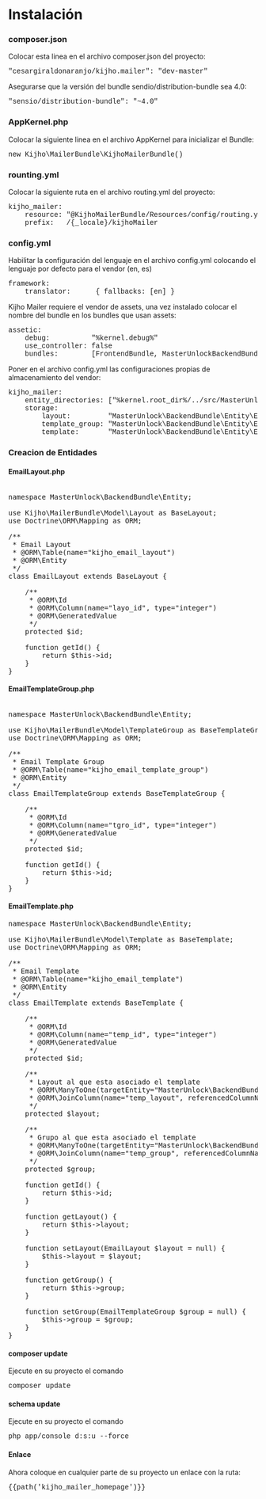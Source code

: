 <html>
 <body>
<h1>Instalación</h1>


<h3>composer.json</h3>

Colocar esta linea en el archivo composer.json del proyecto:

<pre style="font-family: Courier New;">"cesargiraldonaranjo/kijho.mailer": "dev-master"</pre>


Asegurarse que la versión del bundle sendio/distribution-bundle sea 4.0:

<pre style="font-family: Courier New;">"sensio/distribution-bundle": "~4.0"</pre>

<h3>AppKernel.php</h3>

Colocar la siguiente linea en el archivo AppKernel para inicializar el Bundle:

<pre style="font-family: Courier New;">new Kijho\MailerBundle\KijhoMailerBundle()</pre>


<h3>rounting.yml</h3>

Colocar la siguiente ruta en el archivo routing.yml del proyecto:

<pre style="font-family: Courier New;">
kijho_mailer:
    resource: "@KijhoMailerBundle/Resources/config/routing.yml"
    prefix:   /{_locale}/kijhoMailer
</pre>


<h3>config.yml</h3>

Habilitar la configuración del lenguaje en el archivo config.yml colocando  el lenguaje por defecto para el vendor (en, es)

<pre style="font-family: Courier New;">
framework:
    translator:      { fallbacks: [en] }
</pre>


Kijho Mailer requiere el vendor de assets, una vez instalado colocar el nombre del bundle en los bundles que usan assets:

<pre style="font-family: Courier New;">
assetic:
    debug:          "%kernel.debug%"
    use_controller: false
    bundles:        [FrontendBundle, MasterUnlockBackendBundle, KijhoMailerBundle]
</pre>

Poner en el archivo config.yml las configuraciones propias de almacenamiento del vendor:
<pre style="font-family: Courier New;">
kijho_mailer:
    entity_directories: ["%kernel.root_dir%/../src/MasterUnlock/BackendBundle/Entity/"]
    storage:
        layout:         "MasterUnlock\BackendBundle\Entity\EmailLayout"
        template_group: "MasterUnlock\BackendBundle\Entity\EmailTemplateGroup"
        template:       "MasterUnlock\BackendBundle\Entity\EmailTemplate"
</pre>


<h3>Creacion de Entidades</h3>

<h4>EmailLayout.php</h4>


<pre>

namespace MasterUnlock\BackendBundle\Entity;

use Kijho\MailerBundle\Model\Layout as BaseLayout;
use Doctrine\ORM\Mapping as ORM;

/**
 * Email Layout
 * @ORM\Table(name="kijho_email_layout")
 * @ORM\Entity
 */
class EmailLayout extends BaseLayout {

    /**
     * @ORM\Id
     * @ORM\Column(name="layo_id", type="integer")
     * @ORM\GeneratedValue
     */
    protected $id;

    function getId() {
        return $this->id;
    }
}
</pre>

<h4>EmailTemplateGroup.php</h4>


<pre>

namespace MasterUnlock\BackendBundle\Entity;

use Kijho\MailerBundle\Model\TemplateGroup as BaseTemplateGroup;
use Doctrine\ORM\Mapping as ORM;

/**
 * Email Template Group
 * @ORM\Table(name="kijho_email_template_group")
 * @ORM\Entity
 */
class EmailTemplateGroup extends BaseTemplateGroup {

    /**
     * @ORM\Id
     * @ORM\Column(name="tgro_id", type="integer")
     * @ORM\GeneratedValue
     */
    protected $id;
    
    function getId() {
        return $this->id;
    }
}
</pre>

<h4>EmailTemplate.php</h4>

<pre>
namespace MasterUnlock\BackendBundle\Entity;

use Kijho\MailerBundle\Model\Template as BaseTemplate;
use Doctrine\ORM\Mapping as ORM;

/**
 * Email Template
 * @ORM\Table(name="kijho_email_template")
 * @ORM\Entity
 */
class EmailTemplate extends BaseTemplate {

    /**
     * @ORM\Id
     * @ORM\Column(name="temp_id", type="integer")
     * @ORM\GeneratedValue
     */
    protected $id;
    
    /**
     * Layout al que esta asociado el template
     * @ORM\ManyToOne(targetEntity="MasterUnlock\BackendBundle\Entity\EmailLayout")
     * @ORM\JoinColumn(name="temp_layout", referencedColumnName="layo_id", nullable=true)
     */
    protected $layout;
    
    /**
     * Grupo al que esta asociado el template
     * @ORM\ManyToOne(targetEntity="MasterUnlock\BackendBundle\Entity\EmailTemplateGroup")
     * @ORM\JoinColumn(name="temp_group", referencedColumnName="tgro_id", nullable=true)
     */
    protected $group;
    
    function getId() {
        return $this->id;
    }
    
    function getLayout() {
        return $this->layout;
    }

    function setLayout(EmailLayout $layout = null) {
        $this->layout = $layout;
    }
    
    function getGroup() {
        return $this->group;
    }

    function setGroup(EmailTemplateGroup $group = null) {
        $this->group = $group;
    }
}
</pre>

<h4>composer update</h4>
Ejecute en su proyecto el comando <pre style="font-family: Courier New;">composer update</pre> 

<h4>schema update</h4>
Ejecute en su proyecto el comando <pre style="font-family: Courier New;">php app/console d:s:u --force</pre> 

<h4>Enlace</h4>
Ahora coloque en cualquier parte de su proyecto un enlace con la ruta:
<pre style="font-family: Courier New;">{{path('kijho_mailer_homepage')}}</pre>

<script>
    $( function() { $("PRE").prettyPre(); } );
</script>

</body>
</html>